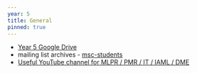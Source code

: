 ```yaml
---
year: 5
title: General
pinned: true
---
```


- [Year 5 Google Drive](/drive?next=0B2AAOQQZ_8BxaHBIb1lCYm9SOFE)
- mailing list archives - [msc-students](https://lists.inf.ed.ac.uk/mailman/private/msc-students/)
- [Useful YouTube channel for MLPR / PMR / IT / IAML / DME](http://www.youtube.com/user/mathematicalmonk)
